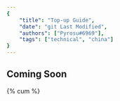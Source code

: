 ```yaml
---
{
	"title": "Top-up Guide",
	"date": "git Last Modified",
	"authors": ["Pyrosu#6969"],
	"tags": ["technical", "china"]
}
---
```


## Coming Soon
{% cum %}
